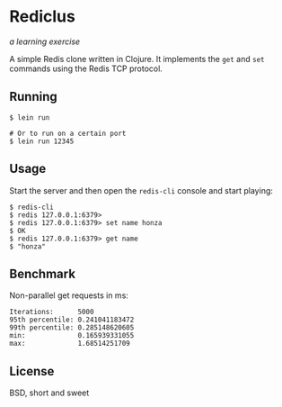 Rediclus
========

*a learning exercise*

A simple Redis clone written in Clojure.  It implements the `get` and `set`
commands using the Redis TCP protocol.

Running
-------

    $ lein run

    # Or to run on a certain port
    $ lein run 12345

Usage
-----

Start the server and then open the `redis-cli` console and start playing:

    $ redis-cli
    $ redis 127.0.0.1:6379>
    $ redis 127.0.0.1:6379> set name honza
    $ OK
    $ redis 127.0.0.1:6379> get name
    $ "honza"

Benchmark
---------

Non-parallel get requests in ms:

    Iterations:      5000
    95th percentile: 0.241041183472
    99th percentile: 0.285148620605
    min:             0.165939331055
    max:             1.68514251709

License
-------

BSD, short and sweet
